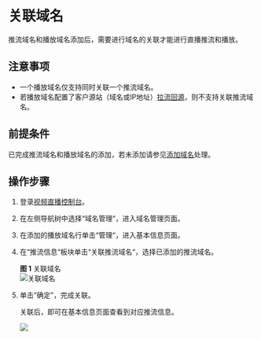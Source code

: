 # 关联域名<a name="live_01_0026"></a>

推流域名和播放域名添加后，需要进行域名的关联才能进行直播推流和播放。

## 注意事项<a name="section1725169154216"></a>

-   一个播放域名仅支持同时关联一个推流域名。
-   若播放域名配置了客户源站（域名或IP地址）[拉流回源](直播拉流回源.md)，则不支持关联推流域名。

## 前提条件<a name="section3291212567"></a>

已完成推流域名和播放域名的添加，若未添加请参见[添加域名](添加域名.md#section1326884516114)处理。

## 操作步骤<a name="section645614895617"></a>

1.  登录[视频直播控制台](https://console.huaweicloud.com/live)。
2.  在左侧导航树中选择“域名管理“，进入域名管理页面。
3.  在添加的播放域名行单击“管理“，进入基本信息页面。
4.  在“推流信息“板块单击“关联推流域名“，选择已添加的推流域名。

    **图 1**  关联域名<a name="fig758481913313"></a>  
    ![](figures/关联域名.png "关联域名")

5.  单击“确定”，完成关联。

    关联后，即可在基本信息页面查看到对应推流信息。

    ![](figures/zh-cn_image_0230684230.png)



